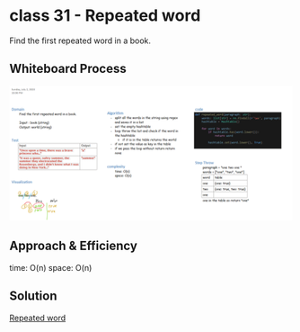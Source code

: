 # class 31 - Repeated word

Find the first repeated word in a book.

## Whiteboard Process
<!-- Embedded whiteboard image -->
![whiteboard](./wb_repeated_world.png)

## Approach & Efficiency

time: O(n)
space: O(n)

## Solution

[Repeated word](./repeated_word.py)
